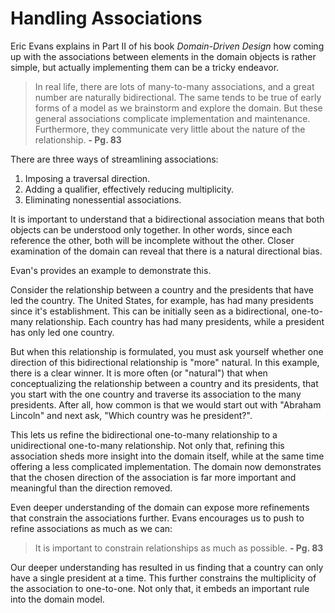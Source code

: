 # Handling Associations

Eric Evans explains in Part II of his book _Domain-Driven Design_ how coming up with the associations between elements in the domain objects is rather simple, but actually implementing them can be a tricky endeavor.

> In real life, there are lots of many-to-many associations, and a great number are naturally bidirectional. The same tends to be true of early forms of a model as we brainstorm and explore the domain. But these general associations complicate implementation and maintenance. Furthermore, they communicate very little about the nature of the relationship. **- Pg. 83**

There are three ways of streamlining associations:

1. Imposing a traversal direction.
2. Adding a qualifier, effectively reducing multiplicity.
3. Eliminating nonessential associations.

It is important to understand that a bidirectional association means that both objects can be understood only together. In other words, since each reference the other, both will be incomplete without the other. Closer examination of the domain can reveal that there is a natural directional bias.

Evan's provides an example to demonstrate this.

Consider the relationship between a country and the presidents that have led the country. The United States, for example, has had many presidents since it's establishment. This can be initially seen as a bidirectional, one-to-many relationship. Each country has had many presidents, while a president has only led one country.

But when this relationship is formulated, you must ask yourself whether one direction of this bidirectional relationship is "more" natural. In this example, there is a clear winner. It is more often (or "natural") that when conceptualizing the relationship between a country and its presidents, that you start with the one country and traverse its association to the many presidents. After all, how common is that we would start out with "Abraham Lincoln" and next ask, "Which country was he president?".

This lets us refine the bidirectional one-to-many relationship to a unidirectional one-to-many relationship. Not only that, refining this association sheds more insight into the domain itself, while at the same time offering a less complicated implementation. The domain now demonstrates that the chosen direction of the association is far more important and meaningful than the direction removed.

Even deeper understanding of the domain can expose more refinements that constrain the associations further. Evans encourages us to push to refine associations as much as we can:

> It is important to constrain relationships as much as possible. **- Pg. 83**

Our deeper understanding has resulted in us finding that a country can only have a single president at a time. This further constrains the multiplicity of the association to one-to-one. Not only that, it embeds an important rule into the domain model.
